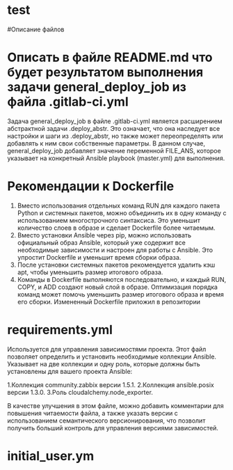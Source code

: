 # test
#Описание файлов

# Описать в файле README.md что будет результатом выполнения задачи general_deploy_job из файла .gitlab-ci.yml
Задача general_deploy_job в файле .gitlab-ci.yml является расширением абстрактной задачи .deploy_abstr. Это означает, что она наследует все настройки и шаги из .deploy_abstr, но также может переопределять или добавлять к ним свои собственные параметры. В данном случае, general_deploy_job добавляет значение переменной FILE_ANS, которое указывает на конкретный Ansible playbook (master.yml) для выполнения.

# Рекомендации к Dockerfile
1. Вместо использования отдельных команд RUN для каждого пакета Python и системных пакетов, можно объединить их в одну команду с использованием многострочного синтаксиса. Это уменьшит количество слоев в образе и сделает Dockerfile более читаемым.
2. Вместо установки Ansible через pip, можно использовать официальный образ Ansible, который уже содержит все необходимые зависимости и настроен для работы с Ansible. Это упростит Dockerfile и уменьшит время сборки образа.
3. После установки системных пакетов рекомендуется удалить кэш apt, чтобы уменьшить размер итогового образа.
4. Команды в Dockerfile выполняются последовательно, и каждый RUN, COPY, и ADD создают новый слой в образе. Оптимизация порядка команд может помочь уменьшить размер итогового образа и время его сборки.
Измененный Dockerfile приложил в репозитории

# requirements.yml

Используется для управления зависимостями проекта. Этот файл позволяет определить и установить необходимые коллекции Ansible. Указывает на две коллекции и одну роль, которые должны быть установлены для вашего проекта Ansible:

1.Коллекция community.zabbix версии 1.5.1.
2.Коллекция ansible.posix версии 1.3.0.
3.Роль cloudalchemy.node_exporter.

В качестве улучшения в этом файле, можно добавить комментарии для повышения читаемости файла, а также указать версии с использованием семантического версионирования, что позволит получить больший контроль для управления версиями зависимостей.

# initial_user.ym
